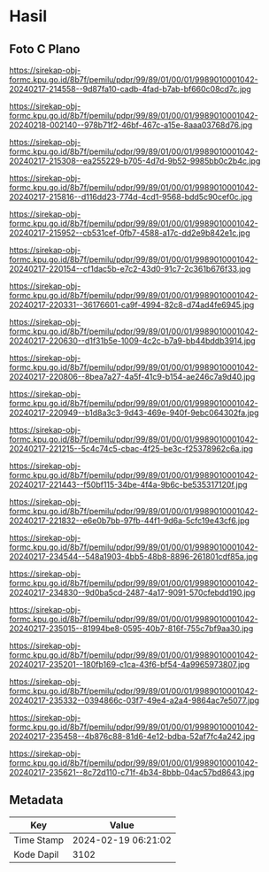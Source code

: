 # Hasil

## Foto C Plano

https://sirekap-obj-formc.kpu.go.id/8b7f/pemilu/pdpr/99/89/01/00/01/9989010001042-20240217-214558--9d87fa10-cadb-4fad-b7ab-bf660c08cd7c.jpg

https://sirekap-obj-formc.kpu.go.id/8b7f/pemilu/pdpr/99/89/01/00/01/9989010001042-20240218-002140--978b71f2-46bf-467c-a15e-8aaa03768d76.jpg

https://sirekap-obj-formc.kpu.go.id/8b7f/pemilu/pdpr/99/89/01/00/01/9989010001042-20240217-215308--ea255229-b705-4d7d-9b52-9985bb0c2b4c.jpg

https://sirekap-obj-formc.kpu.go.id/8b7f/pemilu/pdpr/99/89/01/00/01/9989010001042-20240217-215816--d116dd23-774d-4cd1-9568-bdd5c90cef0c.jpg

https://sirekap-obj-formc.kpu.go.id/8b7f/pemilu/pdpr/99/89/01/00/01/9989010001042-20240217-215952--cb531cef-0fb7-4588-a17c-dd2e9b842e1c.jpg

https://sirekap-obj-formc.kpu.go.id/8b7f/pemilu/pdpr/99/89/01/00/01/9989010001042-20240217-220154--cf1dac5b-e7c2-43d0-91c7-2c361b676f33.jpg

https://sirekap-obj-formc.kpu.go.id/8b7f/pemilu/pdpr/99/89/01/00/01/9989010001042-20240217-220331--36176601-ca9f-4994-82c8-d74ad4fe6945.jpg

https://sirekap-obj-formc.kpu.go.id/8b7f/pemilu/pdpr/99/89/01/00/01/9989010001042-20240217-220630--d1f31b5e-1009-4c2c-b7a9-bb44bddb3914.jpg

https://sirekap-obj-formc.kpu.go.id/8b7f/pemilu/pdpr/99/89/01/00/01/9989010001042-20240217-220806--8bea7a27-4a5f-41c9-b154-ae246c7a9d40.jpg

https://sirekap-obj-formc.kpu.go.id/8b7f/pemilu/pdpr/99/89/01/00/01/9989010001042-20240217-220949--b1d8a3c3-9d43-469e-940f-9ebc064302fa.jpg

https://sirekap-obj-formc.kpu.go.id/8b7f/pemilu/pdpr/99/89/01/00/01/9989010001042-20240217-221215--5c4c74c5-cbac-4f25-be3c-f25378962c6a.jpg

https://sirekap-obj-formc.kpu.go.id/8b7f/pemilu/pdpr/99/89/01/00/01/9989010001042-20240217-221443--f50bf115-34be-4f4a-9b6c-be535317120f.jpg

https://sirekap-obj-formc.kpu.go.id/8b7f/pemilu/pdpr/99/89/01/00/01/9989010001042-20240217-221832--e6e0b7bb-97fb-44f1-9d6a-5cfc19e43cf6.jpg

https://sirekap-obj-formc.kpu.go.id/8b7f/pemilu/pdpr/99/89/01/00/01/9989010001042-20240217-234544--548a1903-4bb5-48b8-8896-261801cdf85a.jpg

https://sirekap-obj-formc.kpu.go.id/8b7f/pemilu/pdpr/99/89/01/00/01/9989010001042-20240217-234830--9d0ba5cd-2487-4a17-9091-570cfebdd190.jpg

https://sirekap-obj-formc.kpu.go.id/8b7f/pemilu/pdpr/99/89/01/00/01/9989010001042-20240217-235015--81994be8-0595-40b7-816f-755c7bf9aa30.jpg

https://sirekap-obj-formc.kpu.go.id/8b7f/pemilu/pdpr/99/89/01/00/01/9989010001042-20240217-235201--180fb169-c1ca-43f6-bf54-4a9965973807.jpg

https://sirekap-obj-formc.kpu.go.id/8b7f/pemilu/pdpr/99/89/01/00/01/9989010001042-20240217-235332--0394866c-03f7-49e4-a2a4-9864ac7e5077.jpg

https://sirekap-obj-formc.kpu.go.id/8b7f/pemilu/pdpr/99/89/01/00/01/9989010001042-20240217-235458--4b876c88-81d6-4e12-bdba-52af7fc4a242.jpg

https://sirekap-obj-formc.kpu.go.id/8b7f/pemilu/pdpr/99/89/01/00/01/9989010001042-20240217-235621--8c72d110-c71f-4b34-8bbb-04ac57bd8643.jpg


## Metadata

| Key        | Value               |
| ---------- | ------------------- |
| Time Stamp | 2024-02-19 06:21:02 |
| Kode Dapil | 3102                |




